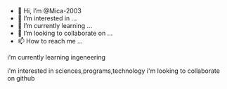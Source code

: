 - 👋 Hi, I’m @Mica-2003
- 👀 I’m interested in ...
- 🌱 I’m currently learning ...
- 💞️ I’m looking to collaborate on ...
- 📫 How to reach me ...

<!---
Mica-2003/Mica-2003 is a ✨ special ✨ repository because its `README.md` (this file) appears on your GitHub profile.
You can click the Preview link to take a look at your changes.
---> i'm currently learning ingeneering
i'm interested in sciences,programs,technology
i'm looking to collaborate on github
